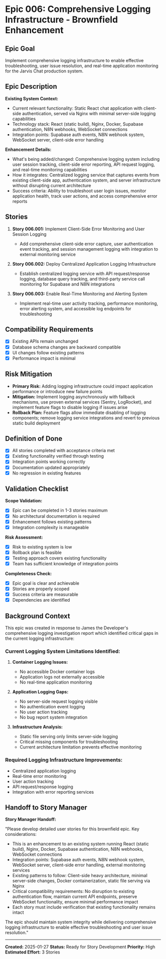 # Epic 006: Comprehensive Logging Infrastructure - Brownfield Enhancement

## Epic Goal

Implement comprehensive logging infrastructure to enable effective troubleshooting, user issue resolution, and real-time application monitoring for the Jarvis Chat production system.

## Epic Description

**Existing System Context:**

- Current relevant functionality: Static React chat application with client-side authentication, served via Nginx with minimal server-side logging capabilities
- Technology stack: React (static build), Nginx, Docker, Supabase authentication, N8N webhooks, WebSocket connections
- Integration points: Supabase auth events, N8N webhook system, WebSocket server, client-side error handling

**Enhancement Details:**

- What's being added/changed: Comprehensive logging system including user session tracking, client-side error reporting, API request logging, and real-time monitoring capabilities
- How it integrates: Centralized logging service that captures events from existing client-side app, authentication system, and server infrastructure without disrupting current architecture
- Success criteria: Ability to troubleshoot user login issues, monitor application health, track user actions, and access comprehensive error reports

## Stories

1. **Story 006.001:** Implement Client-Side Error Monitoring and User Session Logging
   - Add comprehensive client-side error capture, user authentication event tracking, and session management logging with integration to external monitoring service

2. **Story 006.002:** Deploy Centralized Application Logging Infrastructure  
   - Establish centralized logging service with API request/response logging, database query tracking, and third-party service call monitoring for Supabase and N8N integrations

3. **Story 006.003:** Enable Real-Time Monitoring and Alerting System
   - Implement real-time user activity tracking, performance monitoring, error alerting system, and accessible log endpoints for troubleshooting

## Compatibility Requirements

- [x] Existing APIs remain unchanged
- [x] Database schema changes are backward compatible  
- [x] UI changes follow existing patterns
- [x] Performance impact is minimal

## Risk Mitigation

- **Primary Risk:** Adding logging infrastructure could impact application performance or introduce new failure points
- **Mitigation:** Implement logging asynchronously with fallback mechanisms, use proven external services (Sentry, LogRocket), and implement feature flags to disable logging if issues arise
- **Rollback Plan:** Feature flags allow immediate disabling of logging components; remove logging service integrations and revert to previous static build deployment

## Definition of Done

- [x] All stories completed with acceptance criteria met
- [x] Existing functionality verified through testing
- [x] Integration points working correctly
- [x] Documentation updated appropriately  
- [x] No regression in existing features

## Validation Checklist

**Scope Validation:**

- [x] Epic can be completed in 1-3 stories maximum
- [x] No architectural documentation is required
- [x] Enhancement follows existing patterns
- [x] Integration complexity is manageable

**Risk Assessment:**

- [x] Risk to existing system is low
- [x] Rollback plan is feasible
- [x] Testing approach covers existing functionality
- [x] Team has sufficient knowledge of integration points

**Completeness Check:**

- [x] Epic goal is clear and achievable
- [x] Stories are properly scoped
- [x] Success criteria are measurable
- [x] Dependencies are identified

## Background Context

This epic was created in response to James the Developer's comprehensive logging investigation report which identified critical gaps in the current logging infrastructure:

### Current Logging System Limitations Identified:

1. **Container Logging Issues:**
   - No accessible Docker container logs
   - Application logs not externally accessible
   - No real-time application monitoring

2. **Application Logging Gaps:**
   - No server-side request logging visible
   - No authentication event logging
   - No user action tracking
   - No bug report system integration

3. **Infrastructure Analysis:**
   - Static file serving only limits server-side logging
   - Critical missing components for troubleshooting
   - Current architecture limitation prevents effective monitoring

### Required Logging Infrastructure Improvements:

- Centralized application logging
- Real-time error monitoring
- User action tracking
- API request/response logging
- Integration with error reporting services

## Handoff to Story Manager

**Story Manager Handoff:**

"Please develop detailed user stories for this brownfield epic. Key considerations:

- This is an enhancement to an existing system running React (static build), Nginx, Docker, Supabase authentication, N8N webhooks, WebSocket connections
- Integration points: Supabase auth events, N8N webhook system, WebSocket server, client-side error handling, external monitoring services
- Existing patterns to follow: Client-side heavy architecture, minimal server-side changes, Docker containerization, static file serving via Nginx
- Critical compatibility requirements: No disruption to existing authentication flow, maintain current API endpoints, preserve WebSocket functionality, ensure minimal performance impact
- Each story must include verification that existing functionality remains intact

The epic should maintain system integrity while delivering comprehensive logging infrastructure to enable effective troubleshooting and user issue resolution."

---

**Created:** 2025-01-27
**Status:** Ready for Story Development
**Priority:** High
**Estimated Effort:** 3 Stories